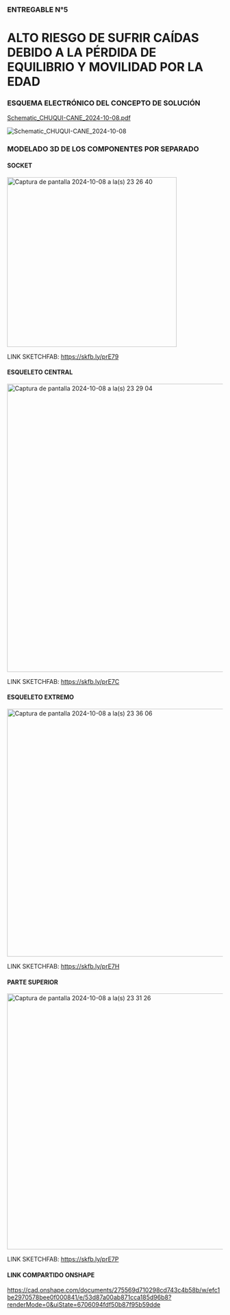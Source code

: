 ### ENTREGABLE N°5
# ALTO RIESGO DE SUFRIR CAÍDAS DEBIDO A LA PÉRDIDA DE EQUILIBRIO Y MOVILIDAD POR LA EDAD

### ESQUEMA ELECTRÓNICO DEL CONCEPTO DE SOLUCIÓN 
[Schematic_CHUQUI-CANE_2024-10-08.pdf](https://github.com/user-attachments/files/17302143/Schematic_CHUQUI-CANE_2024-10-08.pdf)

![Schematic_CHUQUI-CANE_2024-10-08](https://github.com/user-attachments/assets/6ca41888-8242-424e-b8f8-7cb8bd6e5ab7)


### MODELADO 3D DE LOS COMPONENTES POR SEPARADO
#### SOCKET
<img width="396" alt="Captura de pantalla 2024-10-08 a la(s) 23 26 40" src="https://github.com/user-attachments/assets/3ae0cec1-45b0-44b1-9392-d4d44b1366f0">  


LINK SKETCHFAB: https://skfb.ly/prE79

#### ESQUELETO CENTRAL
<img width="672" alt="Captura de pantalla 2024-10-08 a la(s) 23 29 04" src="https://github.com/user-attachments/assets/e18499c3-7d9b-40ec-9c96-c7b3ed68c43b">


LINK SKETCHFAB: https://skfb.ly/prE7C

#### ESQUELETO EXTREMO
<img width="578" alt="Captura de pantalla 2024-10-08 a la(s) 23 36 06" src="https://github.com/user-attachments/assets/f22f2f50-166d-4806-8ced-521253fba50a">


LINK SKETCHFAB: https://skfb.ly/prE7H

#### PARTE SUPERIOR
<img width="597" alt="Captura de pantalla 2024-10-08 a la(s) 23 31 26" src="https://github.com/user-attachments/assets/a31a56df-25a4-45ec-9c02-f88b767c9dc3">


LINK SKETCHFAB: https://skfb.ly/prE7P

#### LINK COMPARTIDO ONSHAPE


https://cad.onshape.com/documents/275569d710298cd743c4b58b/w/efc1be2970578bee0f000841/e/53d87a00ab871cca185d96b8?renderMode=0&uiState=6706094fdf50b87f95b59dde
